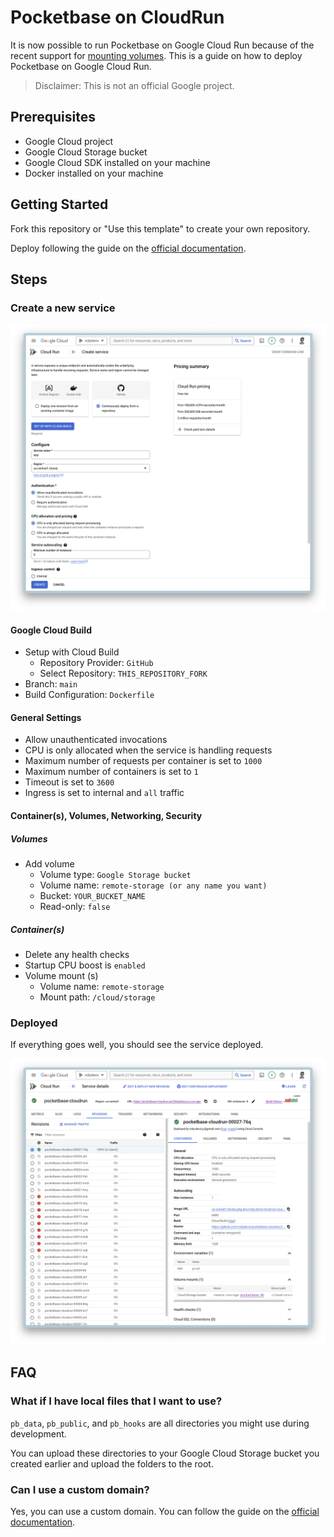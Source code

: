 # Pocketbase on CloudRun

It is now possible to run Pocketbase on Google Cloud Run because of the recent support for [mounting volumes](https://cloud.google.com/run/docs/configuring/services/cloud-storage-volume-mounts). This is a guide on how to deploy Pocketbase on Google Cloud Run.

> Disclaimer: This is not an official Google project.

## Prerequisites

- Google Cloud project
- Google Cloud Storage bucket
- Google Cloud SDK installed on your machine
- Docker installed on your machine

## Getting Started

Fork this repository or "Use this template" to create your own repository.

Deploy following the guide on the [official documentation](https://cloud.google.com/run/docs/building/containers#building_using_a_dockerfile).

## Steps

### Create a new service

![](/screenshots/create-service.png)

#### Google Cloud Build

- Setup with Cloud Build
  - Repository Provider: `GitHub`
  - Select Repository: `THIS_REPOSITORY_FORK`
- Branch: `main`
- Build Configuration: `Dockerfile`

#### General Settings

- Allow unauthenticated invocations
- CPU is only allocated when the service is handling requests
- Maximum number of requests per container is set to `1000`
- Maximum number of containers is set to `1`
- Timeout is set to `3600`
- Ingress is set to internal and `all` traffic

#### Container(s), Volumes, Networking, Security

##### Volumes

- Add volume
  - Volume type: `Google Storage bucket`
  - Volume name: `remote-storage (or any name you want)`
  - Bucket: `YOUR_BUCKET_NAME`
  - Read-only: `false`

##### Container(s)
- Delete any health checks
- Startup CPU boost is `enabled`
- Volume mount (s)
  - Volume name: `remote-storage`
  - Mount path: `/cloud/storage`

### Deployed

If everything goes well, you should see the service deployed.

![](/screenshots/deployed.png)

## FAQ

### What if I have local files that I want to use?

`pb_data`, `pb_public`, and `pb_hooks` are all directories you might use during development.

You can upload these directories to your Google Cloud Storage bucket you created earlier and upload the folders to the root.

### Can I use a custom domain?

Yes, you can use a custom domain. You can follow the guide on the [official documentation](https://cloud.google.com/run/docs/mapping-custom-domains).
